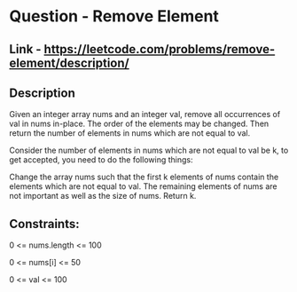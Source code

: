 # Question - Remove Element

## Link - https://leetcode.com/problems/remove-element/description/

## Description

Given an integer array nums and an integer val, remove all occurrences of val in nums in-place. The order of the elements may be changed. Then return the number of elements in nums which are not equal to val.

Consider the number of elements in nums which are not equal to val be k, to get accepted, you need to do the following things:

Change the array nums such that the first k elements of nums contain the elements which are not equal to val. The remaining elements of nums are not important as well as the size of nums.
Return k.


## Constraints:

0 <= nums.length <= 100

0 <= nums[i] <= 50

0 <= val <= 100
